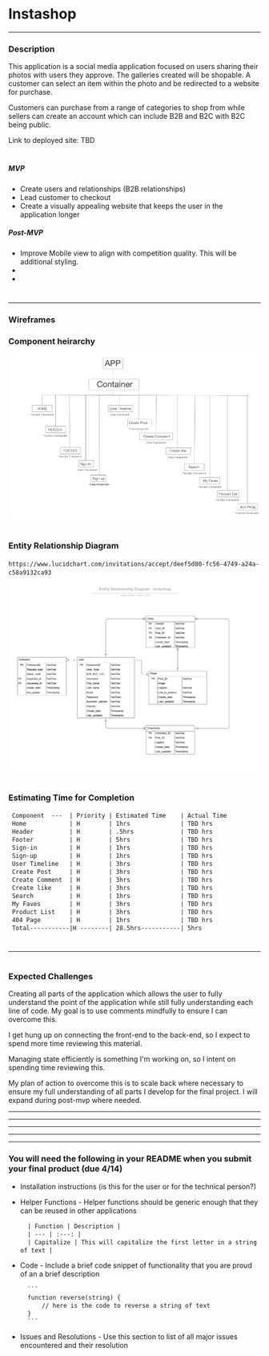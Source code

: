 # Instashop

---

### Description

This application is a social media application focused on users sharing their photos with users they approve. The galleries created will be shopable. A customer can select an item within the photo and be redirected to a website for purchase.

Customers can purchase from a range of categories to shop from while sellers can create an account which can include B2B and B2C with B2C being public.

Link to deployed site: TBD

#

##### MVP

- Create users and relationships (B2B relationships)
- Lead customer to checkout
- Create a visually appealing website that keeps the user in the application longer

##### Post-MVP

- Improve Mobile view to align with competition quality. This will be additional styling.
-
-

#

---

### Wireframes

### Component heirarchy

![ERD](https://github.com/ReginaClarke/Instashop/blob/master/Media/Component%20Hierarchy.jpeg)

#

### Entity Relationship Diagram

`https://www.lucidchart.com/invitations/accept/deef5d80-fc56-4749-a24a-c58a9132ca93`
![ERD](https://github.com/ReginaClarke/Instashop/blob/master/Media/Entity%20Relationship%20Diagram%20-%20Instashop.png)

#

### Estimating Time for Completion

     Component  ---  | Priority | Estimated Time    | Actual Time
     Home            | H        | 1hrs              | TBD hrs
     Header          | H        | .5hrs             | TBD hrs
     Footer          | H        | 5hrs              | TBD hrs
     Sign-in         | H        | 1hrs              | TBD hrs
     Sign-up         | H        | 1hrs              | TBD hrs
     User Timeline   | H        | 3hrs              | TBD hrs
     Create Post     | H        | 3hrs              | TBD hrs
     Create Comment  | H        | 3hrs              | TBD hrs
     Create like     | H        | 3hrs              | TBD hrs
     Search          | H        | 1hrs              | TBD hrs
     My Faves        | H        | 3hrs              | TBD hrs
     Product List    | H        | 3hrs              | TBD hrs
     404 Page        | H        | 1hrs              | TBD hrs
     Total-----------|H --------| 28.5hrs-----------| 5hrs

#

---

#

### Expected Challenges

Creating all parts of the application which allows the user to fully understand the point of the application while still fully understanding each line of code. My goal is to use comments mindfully to ensure I can overcome this.

I get hung up on connecting the front-end to the back-end, so I expect to spend more time reviewing this material.

Managing state efficiently is something I'm working on, so I intent on spending time reviewing this.

My plan of action to overcome this is to scale back where necessary to ensure my full understanding of all parts I develop for the final project. I will expand during post-mvp where needed.

---

---

---

---

---

### You will need the following in your README when you submit your final product (due 4/14)

- Installation instructions (is this for the user or for the technical person?)

- Helper Functions - Helper functions should be generic enough that they can be reused in other applications

      	| Function | Description |
      	| --- | :---: |
      	| Capitalize | This will capitalize the first letter in a string of text |

- Code - Include a brief code snippet of functionality that you are proud of an a brief description

      	```
      	function reverse(string) {
      		// here is the code to reverse a string of text
      	}
      	```

- Issues and Resolutions - Use this section to list of all major issues encountered and their resolution
